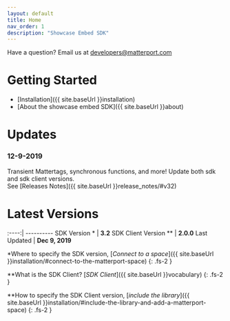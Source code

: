 ```yaml
---
layout: default
title: Home
nav_order: 1
description: "Showcase Embed SDK"
---
```


<div class="note">Have a question? Email us at <a href="mailto:developers@matterport.com">developers@matterport.com</a></div>

# Getting Started
- [Installation]({{ site.baseUrl }}installation)
- [About the showcase embed SDK]({{ site.baseUrl }}about)

# Updates
### 12-9-2019
Transient Mattertags, synchronous functions, and more! Update both sdk and sdk client versions.  
See [Releases Notes]({{ site.baseUrl }}release_notes/#v32)

# Latest Versions

:----:| ----------
SDK Version * | **3.2**
SDK Client Version ** | **2.0.0**
Last Updated | **Dec 9, 2019**

*Where to specify the SDK version, [_Connect to a space_]({{ site.baseUrl }}installation/#connect-to-the-matterport-space)
{: .fs-2 }

**What is the SDK Client? [_SDK Client_]({{ site.baseUrl }}vocabulary)
{: .fs-2 }

**How to specify the SDK Client version, [_include the library_]({{ site.baseUrl }}installation/#include-the-library-and-add-a-matterport-space)
{: .fs-2 }
